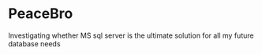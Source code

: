 # PeaceBro
Investigating whether MS sql server is the ultimate solution for all my future database needs
